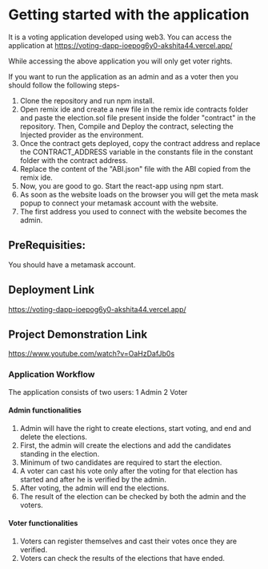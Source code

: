 # Getting started with the application
It is a voting application developed using web3.
You can access the application at
https://voting-dapp-ioepog6y0-akshita44.vercel.app/

While accessing the above application you will only get voter rights.

If you want to run the application as an admin and as a voter then you should follow the following steps-
1. Clone the repository and run npm install.
2. Open remix ide and create a new file in the remix ide contracts folder and paste the election.sol file present inside the folder "contract" in the repository. Then, Compile and Deploy the contract, selecting the Injected provider as the environment.
3. Once the contract gets deployed, copy the contract address and replace the CONTRACT_ADDRESS variable in the constants file in the constant folder with the contract address.
4. Replace the content of the "ABI.json" file with the ABI copied from the remix ide.
5. Now, you are good to go. Start the react-app using npm start.
6. As soon as the website loads on the browser you will get the meta mask popup to connect your metamask account with the website.
7. The first address you used to connect with the website becomes the admin.

## PreRequisities:
You should have a metamask account.

## Deployment Link
https://voting-dapp-ioepog6y0-akshita44.vercel.app/

## Project Demonstration Link
https://www.youtube.com/watch?v=OaHzDafJb0s
### Application Workflow

The application consists of two users:
1 Admin
2 Voter

#### Admin functionalities
1. Admin will have the right to create elections, start voting, and end and delete the elections.
2. First, the admin will create the elections and add the candidates standing in the election.
3. Minimum of two candidates are required to start the election.
4. A voter can cast his vote only after the voting for that election has started and after he is verified by the admin.
5. After voting, the admin will end the elections.
6. The result of the election can be checked by both the admin and the voters.

#### Voter functionalities
1. Voters can register themselves and cast their votes once they are verified.
2. Voters can check the results of the elections that have ended.
